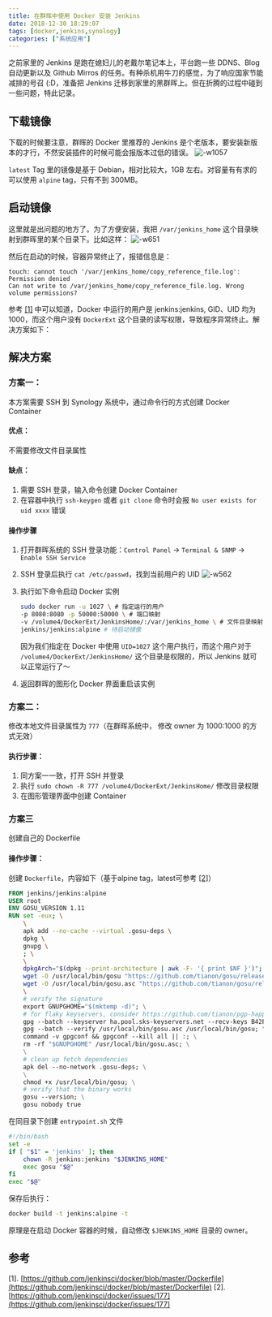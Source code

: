 ```yaml
---
title: 在群晖中使用 Docker 安装 Jenkins
date: 2018-12-30 18:29:07
tags: [docker,jenkins,synology]
categories: ["系统应用"]
---
```


之前家里的 Jenkins 是跑在媳妇儿的老戴尔笔记本上，平台跑一些 DDNS、Blog 自动更新以及 Github Mirros 的任务。有种杀机用牛刀的感觉，为了响应国家节能减排的号召 (:D，准备把 Jenkins 迁移到家里的黑群晖上。但在折腾的过程中碰到一些问题，特此记录。

<!--more-->

## 下载镜像

下载的时候要注意，群晖的 Docker 里推荐的 Jenkins 是个老版本，要安装新版本的才行，不然安装插件的时候可能会报版本过低的错误。
![-w1057](https://i.loli.net/2018/12/30/5c289daf74ad9.jpg)

`latest` Tag 里的镜像是基于 Debian，相对比较大，1GB 左右。对容量有有求的可以使用 `alpine` tag，只有不到 300MB。

## 启动镜像

这里就是出问题的地方了。为了方便安装，我把 `/var/jenkins_home` 这个目录映射到群晖里的某个目录下。比如这样：
![-w651](https://i.loli.net/2018/12/30/5c289daf556ee.jpg)

然后在启动的时候，容器异常终止了，报错信息是：

```
touch: cannot touch '/var/jenkins_home/copy_reference_file.log': Permission denied
Can not write to /var/jenkins_home/copy_reference_file.log. Wrong volume permissions?
```

参考 [[1]](https://github.com/jenkinsci/docker/blob/master/Dockerfile) 中可以知道，Docker 中运行的用户是 jenkins:jenkins, GID、UID 均为 1000，而这个用户没有 `DockerExt` 这个目录的读写权限，导致程序异常终止。解决方案如下：

## 解决方案
### 方案一：
本方案需要 SSH 到 Synology 系统中，通过命令行的方式创建 Docker Container

#### 优点：
不需要修改文件目录属性

#### 缺点：

1. 需要 SSH 登录，输入命令创建 Docker Container
2. 在容器中执行 `ssh-keygen` 或者 `git clone` 命令时会报 `No user exists for uid xxxx` 错误

#### 操作步骤
1. 打开群晖系统的 SSH 登录功能：`Control Panel` -> `Terminal & SNMP` -> `Enable SSH Service`
    
2. SSH 登录后执行 `cat /etc/passwd`，找到当前用户的 UID
    ![-w562](https://i.loli.net/2018/12/30/5c289daf45272.jpg)

3. 执行如下命令启动 Docker 实例
    
    ```bash
    sudo docker run -u 1027 \ # 指定运行的用户
    -p 8080:8080 -p 50000:50000 \ # 端口映射
    -v /volume4/DockerExt/JenkinsHome/:/var/jenkins_home \ # 文件目录映射
    jenkins/jenkins:alpine # 待启动镜像
    ```
    因为我们指定在 Docker 中使用 `UID=1027` 这个用户执行，而这个用户对于 `/volume4/DockerExt/JenkinsHome/` 这个目录是权限的，所以 Jenkins 就可以正常运行了～
    
4. 返回群晖的图形化 Docker 界面重启该实例

### 方案二：

修改本地文件目录属性为 `777`（在群晖系统中， 修改 owner 为 1000:1000 的方式无效）

#### 执行步骤：
1. 同方案一一致，打开 SSH 并登录
2. 执行 `sudo chown -R 777 /volume4/DockerExt/JenkinsHome/` 修改目录权限
3. 在图形管理界面中创建 Container


### 方案三
创建自己的 Dockerfile

#### 操作步骤：
创建 `Dockerfile`，内容如下（基于alpine tag，latest可参考 [[2]](https://github.com/jenkinsci/docker/issues/177)）

```Dockerfile
FROM jenkins/jenkins:alpine
USER root
ENV GOSU_VERSION 1.11
RUN set -eux; \
    \
    apk add --no-cache --virtual .gosu-deps \
    dpkg \
    gnupg \
    ; \
    \
    dpkgArch="$(dpkg --print-architecture | awk -F- '{ print $NF }')"; \
    wget -O /usr/local/bin/gosu "https://github.com/tianon/gosu/releases/download/$GOSU_VERSION/gosu-$dpkgArch"; \
    wget -O /usr/local/bin/gosu.asc "https://github.com/tianon/gosu/releases/download/$GOSU_VERSION/gosu-$dpkgArch.asc"; \
    \
    # verify the signature
    export GNUPGHOME="$(mktemp -d)"; \
    # for flaky keyservers, consider https://github.com/tianon/pgp-happy-eyeballs, ala https://github.com/docker-library/php/pull/666
    gpg --batch --keyserver ha.pool.sks-keyservers.net --recv-keys B42F6819007F00F88E364FD4036A9C25BF357DD4; \
    gpg --batch --verify /usr/local/bin/gosu.asc /usr/local/bin/gosu; \
    command -v gpgconf && gpgconf --kill all || :; \
    rm -rf "$GNUPGHOME" /usr/local/bin/gosu.asc; \
    \
    # clean up fetch dependencies
    apk del --no-network .gosu-deps; \
    \
    chmod +x /usr/local/bin/gosu; \
    # verify that the binary works
    gosu --version; \
    gosu nobody true
```

在同目录下创建 `entrypoint.sh` 文件

```bash
#!/bin/bash
set -e
if [ "$1" = 'jenkins' ]; then
    chown -R jenkins:jenkins "$JENKINS_HOME"
    exec gosu "$@"
fi
exec "$@"
```

保存后执行：

```bash
docker build -t jenkins:alpine -t
```

原理是在启动 Docker 容器的时候，自动修改 `$JENKINS_HOME` 目录的 owner。

## 参考
[1]. [https://github.com/jenkinsci/docker/blob/master/Dockerfile](https://github.com/jenkinsci/docker/blob/master/Dockerfile)
[2]. [https://github.com/jenkinsci/docker/issues/177](https://github.com/jenkinsci/docker/issues/177)